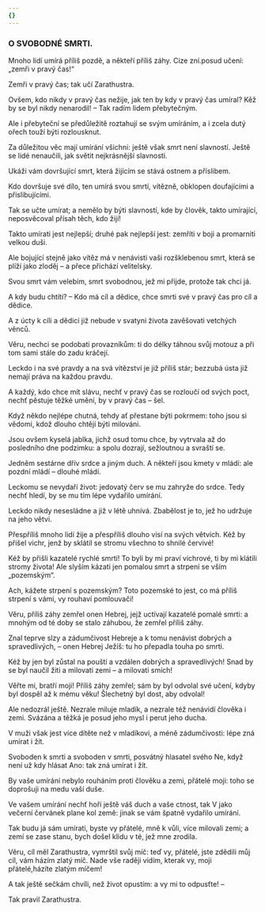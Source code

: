 ```yaml
---
{}
---
```


### O SVOBODNÉ SMRTI.

Mnoho lidí umírá příliš pozdě, a někteří příliš záhy. Cize zní.posud učení: „zemři v pravý čas!“ 

Zemři v pravý čas; tak učí Zarathustra. 

Ovšem, kdo nikdy v pravý čas nežije, jak ten by kdy v pravý čas umíral? Kěž by se byl nikdy nenarodil! – Tak radím lidem přebytečným.

Ale i přebyteční se předůležitě roztahují se svým umíráním, a i zcela dutý ořech touží býti rozlousknut. 

Za důležitou věc mají umírání všichni: ještě však smrt není slavností. Ještě se lidé nenaučili, jak světit nejkrásnější slavnosti.

Ukáži vám dovršující smrt, která žijícím se stává ostnem a příslibem.

Kdo dovršuje své dílo, ten umírá svou smrtí, vítězně, obklopen doufajícími a přislibujícími. 

Tak se učte umírat; a nemělo by býti slavností, kde by člověk, takto umírající, neposvěcoval přísah těch, kdo žijí! 

Takto umírati jest nejlepší; druhé pak nejlepší jest: zemříti v boji a promarniti velkou duši. 

Ale bojující stejně jako vítěz má v nenávisti vaši rozšklebenou smrt, která se plíží jako zloděj – a přece přichází velitelsky. 

Svou smrt vám velebím, smrt svobodnou, jež mi přijde, protože tak chci já.

A kdy budu chtíti? – Kdo má cíl a dědice, chce smrti své v pravý čas pro cíl a dědice. 

A z úcty k cíli a dědici již nebude v svatyni života zavěšovati vetchých věnců. 

Věru, nechci se podobati provazníkům: ti do délky táhnou svůj motouz a při tom sami stále do zadu kráčejí. 

Leckdo i na své pravdy a na svá vítězství je již příliš stár; bezzubá ústa již nemají práva na každou pravdu. 

A každý, kdo chce mít slávu, nechť v pravý čas se rozloučí od svých poct, nechť pěstuje těžké umění, by v pravý čas – šel.

Když někdo nejlépe chutná, tehdy ať přestane býti pokrmem: toho jsou si vědomi, kdož dlouho chtějí býti milováni.

Jsou ovšem kyselá jablka, jichž osud tomu chce, by vytrvala až do posledního dne podzimku: a spolu dozrají, sežloutnou a svraští se.

Jedněm sestárne dřív srdce a jiným duch. A někteří jsou kmety v mládí: ale pozdní mládí – dlouhé mládí. 

Leckomu se nevydaří život: jedovatý červ se mu zahryže do srdce. Tedy nechť hledí, by se mu tím lépe vydařilo umírání. 

Leckdo nikdy nesesládne a již v létě uhnívá. Zbabělost je to, jež ho udržuje na jeho větvi. 

Přespříliš mnoho lidí žije a přespříliš dlouho visí na svých větvích. Kéž by přišel vichr, jenž by sklátil se stromu všechno to shnilé červivé!

Kéž by přišli kazatelé rychlé smrti! To byli by mi praví vichrové, ti by mi klátili stromy života! Ale slyším kázati jen pomalou smrt a strpení se vším „pozemským“. 

Ach, kážete strpení s pozemským? Toto pozemské to jest, co má příliš strpení s vámi, vy rouhaví pomlouvači! 

Věru, příliš záhy zemřel onen Hebrej, jejž uctívají kazatelé pomalé smrti: a mnohým od té doby se stalo záhubou, že zemřel příliš záhy.

Znal teprve slzy a zádumčivost Hebreje a k tomu nenávist dobrých a spravedlivých, – onen Hebrej Ježíš: tu ho přepadla touha po smrti.

Kéž by jen byl zůstal na poušti a vzdálen dobrých a spravedlivých! Snad by se byl naučil žiti a milovati zemi – a milovati smích!

Věřte mi, bratří moji! Příliš záhy zemřel; sám by byl odvolal své učení, kdyby byl dospěl až k mému věku! Šlechetný byl dost, aby odvolal!

Ale nedozrál ještě. Nezrale miluje mladík, a nezrale též nenávidí člověka i zemi. Svázána a těžká je posud jeho mysl i perut jeho ducha.

V muži však jest více dítěte než v mladíkovi, a méně zádumčivosti: lépe zná umírat i žít.

Svoboden k smrti a svoboden v smrti, posvátný hlasatel svého Ne, když není už kdy hlásat Ano: tak zná umírat i žít. 

By vaše umírání nebylo rouháním proti člověku a zemi, přátelé moji: toho se doprošuji na medu vaší duše.

Ve vašem umírání nechť hoří ještě váš duch a vaše ctnost, tak V jako večerní červánek plane kol země: jinak se vám špatně vydařilo umírání. 

Tak budu já sám umírati, byste vy přátelé, mně k vůli, více milovali zemi; a zemí se zase stanu, bych došel klidu v té, jež mne zrodila.

Věru, cíl měl Zarathustra, vymrštil svůj míč: teď vy, přátelé, jste zdědili můj cíl, vám házím zlatý míč. Nade vše raději vidím, kterak vy, moji přátelé,házíte zlatým míčem!

A tak ještě sečkám chvíli, než život opustím: a vy mi to odpusťte! –

  

Tak pravil Zarathustra.
